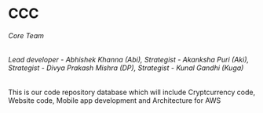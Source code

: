 # CCC

###### Core Team  ######
###### Lead developer - Abhishek Khanna (Abi), Strategist - Akanksha Puri (Aki), Strategist - Divya Prakash Mishra (DP), Strategist - Kunal Gandhi (Kuga)




This is our code repository database which will include Cryptcurrency code, Website code, Mobile app development and Architecture for AWS
